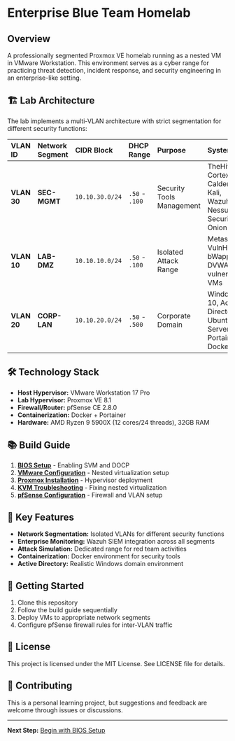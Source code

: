 # Enterprise Blue Team Homelab

## Overview
A professionally segmented Proxmox VE homelab running as a nested VM in VMware Workstation. This environment serves as a cyber range for practicing threat detection, incident response, and security engineering in an enterprise-like setting.

## 🏗️ Lab Architecture
The lab implements a multi-VLAN architecture with strict segmentation for different security functions:

| VLAN ID | Network Segment | CIDR Block | DHCP Range | Purpose | Systems |
| :--- | :--- | :--- | :--- | :--- | :--- |
| **VLAN 30** | **SEC-MGMT** | `10.10.30.0/24` | `.50` - `.100` | Security Tools Management | TheHive, Cortex, Caldera, Kali, Wazuh, Nessus, Security Onion |
| **VLAN 10** | **LAB-DMZ** | `10.10.10.0/24` | `.50` - `.100` | Isolated Attack Range | Metasploit, VulnHub, bWapp, DVWA, vulnerable VMs |
| **VLAN 20** | **CORP-LAN** | `10.10.20.0/24` | `.50` - `.500` | Corporate Domain | Windows 10, Active Directory, Ubuntu Server, Portainer, Docker |

## 🛠️ Technology Stack
- **Host Hypervisor:** VMware Workstation 17 Pro
- **Lab Hypervisor:** Proxmox VE 8.1
- **Firewall/Router:** pfSense CE 2.8.0
- **Containerization:** Docker + Portainer
- **Hardware:** AMD Ryzen 9 5900X (12 cores/24 threads), 32GB RAM

## 📚 Build Guide
1.  **[BIOS Setup](lab-doc/01-bios-setup.md)** - Enabling SVM and DOCP
2.  **[VMware Configuration](lab-doc/02-vmware-config.md)** - Nested virtualization setup
3.  **[Proxmox Installation](lab-doc/03-proxmox-installation.md)** - Hypervisor deployment
4.  **[KVM Troubleshooting](lab-doc/04-troubleshooting-kvm.md)** - Fixing nested virtualization
5.  **[pfSense Configuration](lab-doc/05-pfsense-configuration.md)** - Firewall and VLAN setup

## 🔧 Key Features
- **Network Segmentation:** Isolated VLANs for different security functions
- **Enterprise Monitoring:** Wazuh SIEM integration across all segments  
- **Attack Simulation:** Dedicated range for red team activities
- **Containerization:** Docker environment for security tools
- **Active Directory:** Realistic Windows domain environment

## 🚀 Getting Started
1. Clone this repository
2. Follow the build guide sequentially
3. Deploy VMs to appropriate network segments
4. Configure pfSense firewall rules for inter-VLAN traffic

## 📝 License
This project is licensed under the MIT License. See LICENSE file for details.

## 🤝 Contributing
This is a personal learning project, but suggestions and feedback are welcome through issues or discussions.

---

**Next Step:** [Begin with BIOS Setup](lab-doc/01-bios-setup.md)
